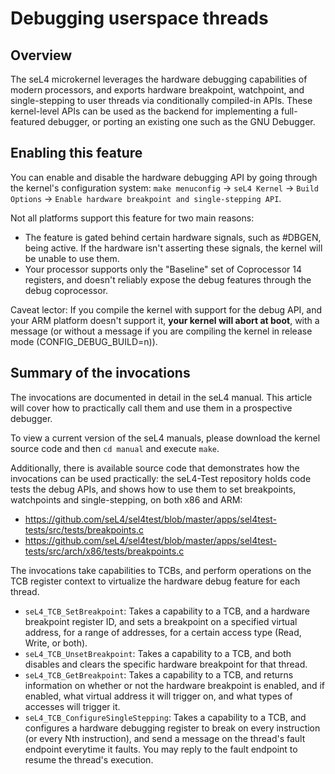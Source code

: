 # Debugging userspace threads

## Overview
 The seL4 microkernel leverages the hardware debugging
capabilities of modern processors, and exports hardware breakpoint,
watchpoint, and single-stepping to user threads via conditionally
compiled-in APIs. These kernel-level APIs can be used as the backend for
implementing a full-featured debugger, or porting an existing one such
as the GNU Debugger.

## Enabling this feature
 You can enable and disable the hardware
debugging API by going through the kernel's configuration system:
`make menuconfig` -> `seL4 Kernel` -> `Build Options` ->
`Enable hardware breakpoint and single-stepping API`.

Not all platforms support this feature for two main reasons:

- The feature is gated behind certain hardware signals, such as
        #DBGEN, being active. If the hardware isn't asserting these
        signals, the kernel will be unable to use them.
- Your processor supports only the "Baseline" set of Coprocessor
        14 registers, and doesn't reliably expose the debug features
        through the debug coprocessor.

Caveat lector: If you compile the kernel with support for the debug API,
and your ARM platform doesn't support it, **your kernel will abort at
boot**, with a message (or without a message if you are compiling the
kernel in release mode (CONFIG_DEBUG_BUILD=n)).

## Summary of the invocations
 The invocations are documented in
detail in the seL4 manual. This article will cover how to practically
call them and use them in a prospective debugger.

To view a current version of the seL4 manuals, please download the
kernel source code and then `cd manual` and execute `make`.

Additionally, there is available source code that demonstrates how the invocations can be used practically: the seL4-Test repository holds code tests the debug APIs, and shows how to use them to set breakpoints, watchpoints and single-stepping, on both x86 and ARM:

- <https://github.com/seL4/sel4test/blob/master/apps/sel4test-tests/src/tests/breakpoints.c>
- <https://github.com/seL4/sel4test/blob/master/apps/sel4test-tests/src/arch/x86/tests/breakpoints.c>

The invocations take capabilities to TCBs, and perform operations on the TCB register context to virtualize the hardware debug feature for each thread.

- `seL4_TCB_SetBreakpoint`: Takes a capability to a TCB, and a
        hardware breakpoint register ID, and sets a breakpoint on a
        specified virtual address, for a range of addresses, for a
        certain access type (Read, Write, or both).
- `seL4_TCB_UnsetBreakpoint`: Takes a capability to a TCB, and
        both disables and clears the specific hardware breakpoint for
        that thread.
- `seL4_TCB_GetBreakpoint`: Takes a capability to a TCB, and
        returns information on whether or not the hardware breakpoint is
        enabled, and if enabled, what virtual address it will trigger
        on, and what types of accesses will trigger it.
- `seL4_TCB_ConfigureSingleStepping`: Takes a capability to a
        TCB, and configures a hardware debugging register to break on
        every instruction (or every Nth instruction), and send a message
        on the thread's fault endpoint everytime it faults. You may
        reply to the fault endpoint to resume the thread's execution.


